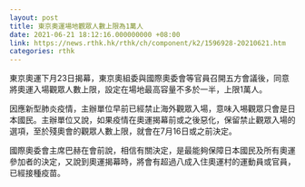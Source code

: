 ```yaml
---
layout: post
title: 東京奧運場地觀眾人數上限為1萬人
date: 2021-06-21 18:12:16.000000000 +08:00
link: https://news.rthk.hk/rthk/ch/component/k2/1596928-20210621.htm
categories: rthk
---
```


東京奧運下月23日揭幕，東京奧組委與國際奧委會等官員召開五方會議後，同意將奧運入場觀眾人數上限，設定在場地最高容量不多於一半，上限1萬人。

因應新型肺炎疫情，主辦單位早前已經禁止海外觀眾入場，意味入埸觀眾只會是日本國民。主辦單位又說，如果疫情在奧運揭幕前或之後惡化，保留禁止觀眾入場的選項，至於殘奧會的觀眾人數上限，就會在7月16日或之前決定。

國際奧委會主席巴赫在會前說，相信有關決定，是最能夠保障日本國民及所有奧運參加者的決定，又說到奧運揭幕時，將會有超過八成入住奧運村的運動員或官員，已經接種疫苗。
